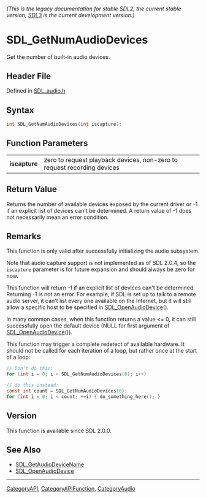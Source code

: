 ###### (This is the legacy documentation for stable SDL2, the current stable version; [SDL3](https://wiki.libsdl.org/SDL3/) is the current development version.)
# SDL_GetNumAudioDevices

Get the number of built-in audio devices.

## Header File

Defined in [SDL_audio.h](https://github.com/libsdl-org/SDL/blob/SDL2/include/SDL_audio.h)

## Syntax

```c
int SDL_GetNumAudioDevices(int iscapture);

```

## Function Parameters

|                   |                                                                         |
| ----------------- | ----------------------------------------------------------------------- |
| **iscapture**     | zero to request playback devices, non-zero to request recording devices |

## Return Value

Returns the number of available devices exposed by the current driver or -1
if an explicit list of devices can't be determined. A return value of -1
does not necessarily mean an error condition.

## Remarks

This function is only valid after successfully initializing the audio
subsystem.

Note that audio capture support is not implemented as of SDL 2.0.4, so the
`iscapture` parameter is for future expansion and should always be zero for
now.

This function will return -1 if an explicit list of devices can't be
determined. Returning -1 is not an error. For example, if SDL is set up to
talk to a remote audio server, it can't list every one available on the
Internet, but it will still allow a specific host to be specified in
[SDL_OpenAudioDevice](SDL_OpenAudioDevice)().

In many common cases, when this function returns a value <= 0, it can still
successfully open the default device (NULL for first argument of
[SDL_OpenAudioDevice](SDL_OpenAudioDevice)()).

This function may trigger a complete redetect of available hardware. It
should not be called for each iteration of a loop, but rather once at the
start of a loop:

```c
// Don't do this:
for (int i = 0; i < SDL_GetNumAudioDevices(0); i++)

// do this instead:
const int count = SDL_GetNumAudioDevices(0);
for (int i = 0; i < count; ++i) { do_something_here(); }
```

## Version

This function is available since SDL 2.0.0.

## See Also

- [SDL_GetAudioDeviceName](SDL_GetAudioDeviceName)
- [SDL_OpenAudioDevice](SDL_OpenAudioDevice)

----
[CategoryAPI](CategoryAPI), [CategoryAPIFunction](CategoryAPIFunction), [CategoryAudio](CategoryAudio)

